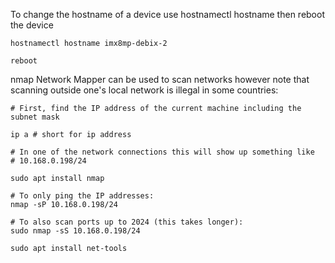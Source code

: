 To change the hostname of a device use hostnamectl hostname then reboot the device

```
hostnamectl hostname imx8mp-debix-2

reboot
```

nmap Network Mapper can be used to scan networks however note that scanning outside one's local network is illegal in some countries:

```
# First, find the IP address of the current machine including the subnet mask

ip a # short for ip address

# In one of the network connections this will show up something like
# 10.168.0.198/24

sudo apt install nmap

# To only ping the IP addresses:
nmap -sP 10.168.0.198/24

# To also scan ports up to 2024 (this takes longer):
sudo nmap -sS 10.168.0.198/24

```


```
sudo apt install net-tools
```
